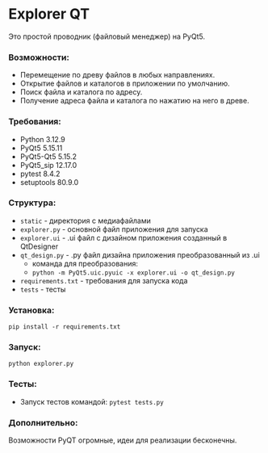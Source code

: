# Explorer QT

Это простой проводник (файловый менеджер) на PyQt5.

### Возможности:

- Перемещение по древу файлов в любых направлениях.
- Открытие файлов и каталогов в приложении по умолчанию.
- Поиск файла и каталога по адресу.
- Получение адреса файла и каталога по нажатию на него в древе.

### Требования:

- Python 3.12.9
- PyQt5 5.15.11
- PyQt5-Qt5 5.15.2
- PyQt5_sip 12.17.0
- pytest 8.4.2
- setuptools 80.9.0

### Структура:

- `static` - директория с медиафайлами
- `explorer.py` - основной файл приложения для запуска
- `explorer.ui` - .ui файл с дизайном приложения созданный в QtDesigner
- `qt_design.py` - .py файл дизайна приложения преобразованный из .ui
    - команда для преобразования:
    - `python -m PyQt5.uic.pyuic -x explorer.ui -o qt_design.py`
- `requirements.txt` - требования для запуска кода
- `tests` - тесты

### Установка:

`pip install -r requirements.txt`

### Запуск:

`python explorer.py`

### Тесты:

- Запуск тестов командой: `pytest tests.py`

### Дополнительно:

Возможности PyQT огромные, идеи для реализации бесконечны. 